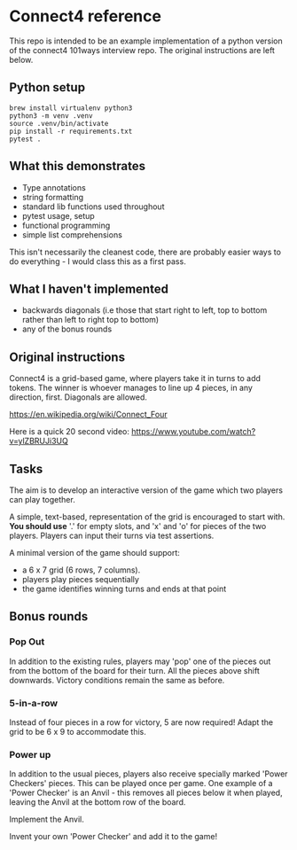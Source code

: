 # Connect4 reference
This repo is intended to be an example implementation of a python version of the connect4 101ways interview repo. The original instructions are left below.
## Python setup
```
brew install virtualenv python3
python3 -m venv .venv
source .venv/bin/activate
pip install -r requirements.txt
pytest .
```

## What this demonstrates
- Type annotations
- string formatting
- standard lib functions used throughout
- pytest usage, setup
- functional programming
- simple list comprehensions

This isn't necessarily the cleanest code, there are probably easier ways to do everything - I would class this as a first pass.

## What I haven't implemented
- backwards diagonals (i.e those that start right to left, top to bottom rather than left to right top to bottom)
- any of the bonus rounds



## Original instructions
Connect4 is a grid-based game, where players take it in turns to add
tokens. The winner is whoever manages to line up 4 pieces, in any
direction, first. Diagonals are allowed.

https://en.wikipedia.org/wiki/Connect_Four

Here is a quick 20 second video: https://www.youtube.com/watch?v=ylZBRUJi3UQ

## Tasks

The aim is to develop an interactive version of the game which two players can play together.

A simple, text-based, representation of the grid is encouraged to
start with. **You should use** '.' for empty slots, and 'x'
and 'o' for pieces of the two players. Players can input their turns
via test assertions.

A minimal version of the game should support:

- a 6 x 7 grid (6 rows, 7 columns).
- players play pieces sequentially
- the game identifies winning turns and ends at that point

## Bonus rounds

### Pop Out

In addition to the existing rules, players may 'pop' one of the pieces
out from the bottom of the board for their turn. All the pieces above
shift downwards. Victory conditions remain the same as before.

### 5-in-a-row

Instead of four pieces in a row for victory, 5 are now required! Adapt
the grid to be 6 x 9 to accommodate this.

### Power up

In addition to the usual pieces, players also receive specially marked
'Power Checkers' pieces. This can be played once per game. One example
of a 'Power Checker' is an Anvil - this removes all pieces below it
when played, leaving the Anvil at the bottom row of the board.

Implement the Anvil.

Invent your own 'Power Checker' and add it to the game!